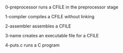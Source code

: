 0-preprocessor runs a CFILE in the preprocessor stage

1-compiler compiles a CFILE without linking

2-assembler assembles a CFILE

3-name creates an executable file for a CFILE

4-puts.c runs a C program
